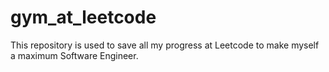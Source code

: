 # gym_at_leetcode
This repository is used to save all my progress at Leetcode to make myself a maximum Software Engineer.
